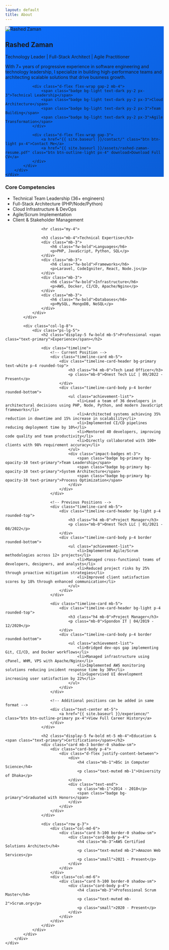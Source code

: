 ```yaml
---
layout: default
title: About
---
```


<section class="about-header py-5 bg-primary text-white">
    <div class="container">
        <div class="row align-items-center">
            <div class="col-lg-4 mb-4 mb-lg-0">
                <img src="{{ site.baseurl }}/assets/profile-executive.jpg" alt="Rashed Zaman" class="img-fluid rounded shadow-lg" style="max-height: 400px;">
            </div>
            <div class="col-lg-8">
                <h1 class="display-4 fw-bold mb-3">Rashed Zaman</h1>
                <p class="lead mb-4">Technology Leader | Full-Stack Architect | Agile Practitioner</p>
                <p class="mb-4">With 7+ years of progressive experience in software engineering and technology leadership, I specialize in building high-performance teams and architecting scalable solutions that drive business growth.</p>
                
                <div class="d-flex flex-wrap gap-2 mb-4">
                    <span class="badge bg-light text-dark py-2 px-3">Technical Leadership</span>
                    <span class="badge bg-light text-dark py-2 px-3">Cloud Architecture</span>
                    <span class="badge bg-light text-dark py-2 px-3">Team Building</span>
                    <span class="badge bg-light text-dark py-2 px-3">Agile Transformation</span>
                </div>
                
                <div class="d-flex flex-wrap gap-3">
                    <a href="{{ site.baseurl }}/contact/" class="btn btn-light px-4">Contact Me</a>
                    <a href="{{ site.baseurl }}/assets/rashed-zaman-resume.pdf" class="btn btn-outline-light px-4" download>Download Full CV</a>
                </div>
            </div>
        </div>
    </div>
</section>

<section class="py-5">
    <div class="container">
        <div class="row">
            <div class="col-lg-4 mb-5 mb-lg-0">
                <div class="sticky-top" style="top: 100px;">
                    <h3 class="mb-4">Core Competencies</h3>
                    <ul class="list-unstyled">
                        <li class="mb-3 d-flex align-items-start">
                            <i class="bi bi-check-circle-fill text-primary me-2 mt-1"></i>
                            <span>Technical Team Leadership (36+ engineers)</span>
                        </li>
                        <li class="mb-3 d-flex align-items-start">
                            <i class="bi bi-check-circle-fill text-primary me-2 mt-1"></i>
                            <span>Full-Stack Architecture (PHP/Node/Python)</span>
                        </li>
                        <li class="mb-3 d-flex align-items-start">
                            <i class="bi bi-check-circle-fill text-primary me-2 mt-1"></i>
                            <span>Cloud Infrastructure & DevOps</span>
                        </li>
                        <li class="mb-3 d-flex align-items-start">
                            <i class="bi bi-check-circle-fill text-primary me-2 mt-1"></i>
                            <span>Agile/Scrum Implementation</span>
                        </li>
                        <li class="mb-3 d-flex align-items-start">
                            <i class="bi bi-check-circle-fill text-primary me-2 mt-1"></i>
                            <span>Client & Stakeholder Management</span>
                        </li>
                    </ul>
                    
                    <hr class="my-4">
                    
                    <h3 class="mb-4">Technical Expertise</h3>
                    <div class="mb-3">
                        <h6 class="fw-bold">Languages</h6>
                        <p>PHP, JavaScript, Python, SQL</p>
                    </div>
                    <div class="mb-3">
                        <h6 class="fw-bold">Frameworks</h6>
                        <p>Laravel, CodeIgniter, React, Node.js</p>
                    </div>
                    <div class="mb-3">
                        <h6 class="fw-bold">Infrastructure</h6>
                        <p>AWS, Docker, CI/CD, Apache/Nginx</p>
                    </div>
                    <div class="mb-3">
                        <h6 class="fw-bold">Databases</h6>
                        <p>MySQL, MongoDB, NoSQL</p>
                    </div>
                </div>
            </div>
            
            <div class="col-lg-8">
                <div class="ps-lg-5">
                    <h2 class="display-5 fw-bold mb-5">Professional <span class="text-primary">Experience</span></h2>
                    
                    <div class="timeline">
                        <!-- Current Position -->
                        <div class="timeline-card mb-5">
                            <div class="timeline-card-header bg-primary text-white p-4 rounded-top">
                                <h3 class="h4 mb-0">Tech Lead Officer</h3>
                                <p class="mb-0">Onest Tech LLC | 09/2022 - Present</p>
                            </div>
                            <div class="timeline-card-body p-4 border rounded-bottom">
                                <ul class="achievement-list">
                                    <li>Lead a team of 36 developers in architectural decisions using PHP, Node, Python, and modern JavaScript frameworks</li>
                                    <li>Architected systems achieving 35% reduction in downtime and 15% increase in scalability</li>
                                    <li>Implemented CI/CD pipelines reducing deployment time by 10%</li>
                                    <li>Mentored 40 developers, improving code quality and team productivity</li>
                                    <li>Directly collaborated with 100+ clients with 98% requirement accuracy</li>
                                </ul>
                                <div class="impact-badges mt-3">
                                    <span class="badge bg-primary bg-opacity-10 text-primary">Team Leadership</span>
                                    <span class="badge bg-primary bg-opacity-10 text-primary">System Architecture</span>
                                    <span class="badge bg-primary bg-opacity-10 text-primary">Process Optimization</span>
                                </div>
                            </div>
                        </div>
                        
                        <!-- Previous Positions -->
                        <div class="timeline-card mb-5">
                            <div class="timeline-card-header bg-light p-4 rounded-top">
                                <h3 class="h4 mb-0">Project Manager</h3>
                                <p class="mb-0">Onest Tech LLC | 01/2021 - 08/2022</p>
                            </div>
                            <div class="timeline-card-body p-4 border rounded-bottom">
                                <ul class="achievement-list">
                                    <li>Implemented Agile/Scrum methodologies across 12+ projects</li>
                                    <li>Managed cross-functional teams of developers, designers, and analysts</li>
                                    <li>Reduced project risks by 25% through proactive mitigation strategies</li>
                                    <li>Improved client satisfaction scores by 18% through enhanced communication</li>
                                </ul>
                            </div>
                        </div>
                        
                        <div class="timeline-card mb-5">
                            <div class="timeline-card-header bg-light p-4 rounded-top">
                                <h3 class="h4 mb-0">Project Manager</h3>
                                <p class="mb-0">Spondon IT | 04/2019 - 12/2020</p>
                            </div>
                            <div class="timeline-card-body p-4 border rounded-bottom">
                                <ul class="achievement-list">
                                    <li>Bridged dev-ops gap implementing Git, CI/CD, and Docker workflows</li>
                                    <li>Managed infrastructure using cPanel, WHM, VPS with Apache/Nginx</li>
                                    <li>Implemented AWS monitoring solutions reducing incident response time by 30%</li>
                                    <li>Supervised UI development increasing user satisfaction by 22%</li>
                                </ul>
                            </div>
                        </div>
                        
                        <!-- Additional positions can be added in same format -->
                        <div class="text-center mt-5">
                            <a href="{{ site.baseurl }}/experience/" class="btn btn-outline-primary px-4">View Full Career History</a>
                        </div>
                    </div>
                    
                    <h2 class="display-5 fw-bold mt-5 mb-4">Education & <span class="text-primary">Certifications</span></h2>
                    <div class="card mb-3 border-0 shadow-sm">
                        <div class="card-body p-4">
                            <div class="d-flex justify-content-between">
                                <div>
                                    <h4 class="mb-1">BSc in Computer Science</h4>
                                    <p class="text-muted mb-1">University of Dhaka</p>
                                </div>
                                <div class="text-end">
                                    <p class="mb-1">2014 - 2018</p>
                                    <span class="badge bg-primary">Graduated with Honors</span>
                                </div>
                            </div>
                        </div>
                    </div>
                    
                    <div class="row g-3">
                        <div class="col-md-6">
                            <div class="card h-100 border-0 shadow-sm">
                                <div class="card-body p-4">
                                    <h4 class="mb-3">AWS Certified Solutions Architect</h4>
                                    <p class="text-muted mb-2">Amazon Web Services</p>
                                    <p class="small">2021 - Present</p>
                                </div>
                            </div>
                        </div>
                        <div class="col-md-6">
                            <div class="card h-100 border-0 shadow-sm">
                                <div class="card-body p-4">
                                    <h4 class="mb-3">Professional Scrum Master</h4>
                                    <p class="text-muted mb-2">Scrum.org</p>
                                    <p class="small">2020 - Present</p>
                                </div>
                            </div>
                        </div>
                    </div>
                </div>
            </div>
        </div>
    </div>
</section>

<style>
.about-header {
    background: linear-gradient(135deg, #0d6efd 0%, #0b5ed7 100%);
}
.timeline {
    position: relative;
    padding-left: 2rem;
}
.timeline:before {
    content: "";
    position: absolute;
    left: 7px;
    top: 0;
    bottom: 0;
    width: 2px;
    background: var(--bs-primary);
}
.timeline-card {
    position: relative;
}
.timeline-card:before {
    content: "";
    position: absolute;
    left: -2rem;
    top: 1.5rem;
    width: 12px;
    height: 12px;
    border-radius: 50%;
    background: var(--bs-primary);
    border: 3px solid white;
    z-index: 1;
}
.achievement-list {
    list-style-type: none;
    padding-left: 0;
}
.achievement-list li {
    position: relative;
    padding-left: 1.5rem;
    margin-bottom: 0.5rem;
}
.achievement-list li:before {
    content: "▹";
    position: absolute;
    left: 0;
    color: var(--bs-primary);
}
</style>